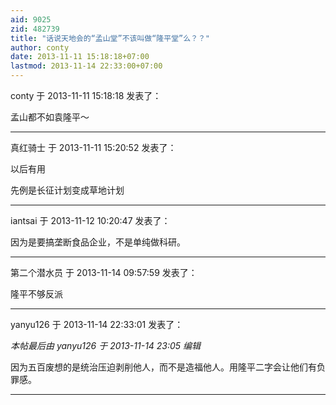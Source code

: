 ```yaml
---
aid: 9025
zid: 482739
title: "话说天地会的“孟山堂”不该叫做“隆平堂”么？？"
author: conty
date: 2013-11-11 15:18:18+07:00
lastmod: 2013-11-14 22:33:00+07:00
---
```


conty 于 2013-11-11 15:18:18 发表了：

孟山都不如袁隆平～

---

真红骑士 于 2013-11-11 15:20:52 发表了：

以后有用

先例是长征计划变成草地计划

---

iantsai 于 2013-11-12 10:20:47 发表了：

因为是要搞垄断食品企业，不是单纯做科研。

---

第二个潜水员 于 2013-11-14 09:57:59 发表了：

隆平不够反派

---

yanyu126 于 2013-11-14 22:33:01 发表了：

_本帖最后由 yanyu126 于 2013-11-14 23:05 编辑_

因为五百废想的是统治压迫剥削他人，而不是造福他人。用隆平二字会让他们有负罪感。

---
